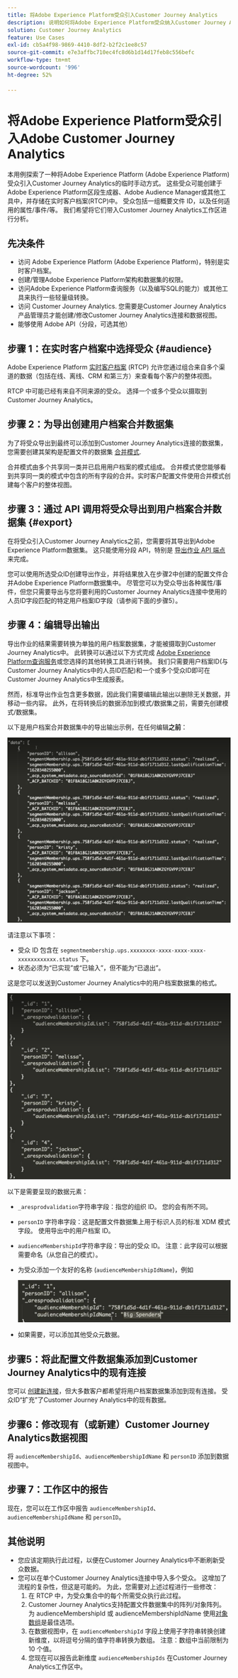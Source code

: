 ```yaml
---
title: 将Adobe Experience Platform受众引入Customer Journey Analytics
description: 说明如何将Adobe Experience Platform受众纳入Customer Journey Analytics以供进一步分析。
solution: Customer Journey Analytics
feature: Use Cases
exl-id: cb5a4f98-9869-4410-8df2-b2f2c1ee8c57
source-git-commit: e7e3affbc710ec4fc8d6b1d14d17feb8c556befc
workflow-type: tm+mt
source-wordcount: '996'
ht-degree: 52%

---
```


# 将Adobe Experience Platform受众引入Adobe Customer Journey Analytics

本用例探索了一种将Adobe Experience Platform (Adobe Experience Platform)受众引入Customer Journey Analytics的临时手动方式。 这些受众可能创建于Adobe Experience Platform区段生成器、Adobe Audience Manager或其他工具中，并存储在实时客户档案(RTCP)中。 受众包括一组概要文件 ID，以及任何适用的属性/事件/等。 我们希望将它们带入Customer Journey Analytics工作区进行分析。

## 先决条件

* 访问 Adobe Experience Platform (Adobe Experience Platform)，特别是实时客户档案。
* 创建/管理Adobe Experience Platform架构和数据集的权限。
* 访问Adobe Experience Platform查询服务（以及编写SQL的能力）或其他工具来执行一些轻量级转换。
* 访问 Customer Journey Analytics. 您需要是Customer Journey Analytics产品管理员才能创建/修改Customer Journey Analytics连接和数据视图。
* 能够使用 Adobe API（分段，可选其他）

## 步骤 1：在实时客户档案中选择受众 {#audience}

Adobe Experience Platform [实时客户档案](https://experienceleague.adobe.com/docs/experience-platform/profile/home.html?lang=zh-Hans?lang=cn) (RTCP) 允许您通过组合来自多个渠道的数据（包括在线、离线、CRM 和第三方）来查看每个客户的整体视图。

RTCP 中可能已经有来自不同来源的受众。 选择一个或多个受众以摄取到Customer Journey Analytics。

## 步骤 2：为导出创建用户档案合并数据集

为了将受众导出到最终可以添加到Customer Journey Analytics连接的数据集，您需要创建其架构是配置文件的数据集 [合并模式](https://experienceleague.adobe.com/docs/experience-platform/profile/union-schemas/union-schema.html?lang=zh-Hans?lang=cn#understanding-union-schemas).

合并模式由多个共享同一类并已启用用户档案的模式组成。 合并模式使您能够看到共享同一类的模式中包含的所有字段的合并。实时客户配置文件使用合并模式创建每个客户的整体视图。

## 步骤 3：通过 API 调用将受众导出到用户档案合并数据集 {#export}

在将受众引入Customer Journey Analytics之前，您需要将其导出到Adobe Experience Platform数据集。 这只能使用分段 API，特别是 [导出作业 API 端点](https://experienceleague.adobe.com/docs/experience-platform/segmentation/api/export-jobs.html?lang=zh-Hans?lang=cn)来完成。

您可以使用所选受众ID创建导出作业，并将结果放入在步骤2中创建的配置文件合并Adobe Experience Platform数据集中。 尽管您可以为受众导出各种属性/事件，但您只需要导出与您将要利用的Customer Journey Analytics连接中使用的人员ID字段匹配的特定用户档案ID字段（请参阅下面的步骤5）。

## 步骤 4：编辑导出输出

导出作业的结果需要转换为单独的用户档案数据集，才能被摄取到Customer Journey Analytics中。  此转换可以通过以下方式完成 [Adobe Experience Platform查询服务](https://experienceleague.adobe.com/docs/experience-platform/query/home.html?lang=zh-Hans?lang=cn)或您选择的其他转换工具进行转换。 我们只需要用户档案ID(与Customer Journey Analytics中的人员ID匹配)和一个或多个受众ID即可在Customer Journey Analytics中生成报表。

然而，标准导出作业包含更多数据，因此我们需要编辑此输出以删除无关数据，并移动一些内容。  此外，在将转换后的数据添加到模式/数据集之前，需要先创建模式/数据集。

以下是用户档案合并数据集中的导出输出示例，在任何编辑&#x200B;**之前**：

![未编辑输出](../assets/export-unedited.png)

请注意以下事项：

* 受众 ID 包含在 `segmentmembership.ups.xxxxxxxx-xxxx-xxxx-xxxx-xxxxxxxxxxxx.status` 下。
* 状态必须为“已实现”或“已输入”，但不能为“已退出”。

这是您可以发送到Customer Journey Analytics中的用户档案数据集的格式。

![已编辑输出](../assets/export-edited.png)

以下是需要呈现的数据元素：

* `_aresprodvalidation`字符串字段：指您的组织 ID。 您的会有所不同。
* `personID` 字符串字段：这是配置文件数据集上用于标识人员的标准 XDM 模式字段。 使用导出中的用户档案 ID。
* `audienceMembershipId`字符串字段：导出的受众 ID。  注意：此字段可以根据需要命名（从您自己的模式）。
* 为受众添加一个友好的名称 (`audienceMembershipIdName`)，例如

  ![友好的受众名称](../assets/audience-name.png)

* 如果需要，可以添加其他受众元数据。

## 步骤5：将此配置文件数据集添加到Customer Journey Analytics中的现有连接

您可以 [创建新连接](/help/connections/create-connection.md)，但大多数客户都希望将用户档案数据集添加到现有连接。 受众ID“扩充”了Customer Journey Analytics中的现有数据。

## 步骤6：修改现有（或新建）Customer Journey Analytics数据视图

将 `audienceMembershipId`、`audienceMembershipIdName` 和 `personID` 添加到数据视图中。

## 步骤 7：工作区中的报告

现在，您可以在工作区中报告 `audienceMembershipId`、`audienceMembershipIdName` 和 `personID`。

## 其他说明

* 您应该定期执行此过程，以便在Customer Journey Analytics中不断刷新受众数据。
* 您可以在单个Customer Journey Analytics连接中导入多个受众。 这增加了流程的复杂性，但这是可能的。 为此，您需要对上述过程进行一些修改：
   1. 在 RTCP 中，为受众集合中的每个所需受众执行此过程。
   1. Customer Journey Analytics支持配置文件数据集中的阵列/对象阵列。 为 audienceMembershipId 或 audienceMembershipIdName 使用[对象数组](https://experienceleague.adobe.com/docs/analytics-platform/using/cja-usecases/complex-data/object-arrays.html?lang=zh-Hans)是最佳选项。
   1. 在数据视图中，在 `audienceMembershipId` 字段上使用子字符串转换创建新维度，以将逗号分隔的值字符串转换为数组。 注意：数组中当前限制为 10 个值。
   1. 您现在可以报告此新维度 `audienceMembershipIds` 在Customer Journey Analytics工作区中。
